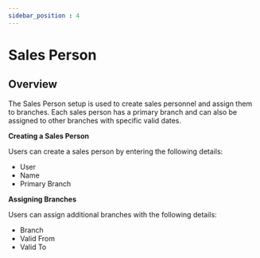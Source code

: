 ```yaml
---
sidebar_position : 4
---
```


# Sales Person

## Overview

The Sales Person setup is used to create sales personnel and assign them to branches. Each sales person has a primary branch and can also be assigned to other branches with specific valid dates.

**Creating a Sales Person**

Users can create a sales person by entering the following details:

  - User
  - Name
  - Primary Branch

**Assigning Branches**

Users can assign additional branches with the following details:

  - Branch
  - Valid From
  - Valid To